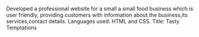Developed a professional website for a small a small food business which is user friendly, providing customers with information about the business,its services,contact details.
Languages used: HTML and CSS.
Title: Tasty Temptations
